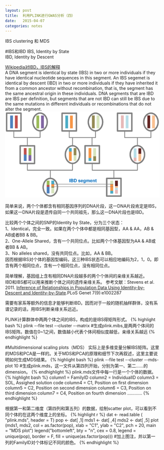 ```yaml
---
layout: post
title:  利用PLINK进行GWAS分析（四）
date:   2015-04-07
categories: notes
---
```


IBS clustering 和 MDS

#IBS和IBD
IBS, Identity by State</br>
IBD, Identity by Descent</br>

[Wikipedia对IBD，IBS的解释][wiki-ibd]</br>
A DNA segment is identical by state (IBS) in two or more individuals if they have identical nucleotide sequences in this segment. An IBS segemet is identical by descent (IBD) in two or more individuals if they have inherited it from a common ancestor without recombination, that is, the segment has the same ancestral origin in these individuals. DNA segments that are IBD are IBS per definition, but segments that are not IBD can still be IBS due to the same mutations in different individuals or recombinations that do not alter the segment.</br>
![ibd](/images/20150407-ibd.png)

简单来说，两个个体都含有相同基因序列的DNA片段，这一DNA片段肯定是IBS，如果这一DNA片段是遗传自同一个共同祖先，那么这一DNA片段也是IBD。</br>

比较两个个体之间的SNP的Identity by State，分为三个状态：</br>
1、Identical，完全一致。如果在两个个体中都是相同基因型，AA & AA，AB & AB或者BB & BB。</br>
2、One-Allele Shared，含有一个共同位点。比如两个个体基因型为AA & AB或者BB & AB。</br>
3、No alleles shared，没有共同位点。比如，AA & BB。</br>
因而根据IBS对个体的基因型编码，这三种IBS状态可以相应地编码为2，1，0。即含有两个相同位点，含有一个相同位点，没有相同位点。</br>

简单理解，基因组上含有相同DNA片段越多的两个个体间的亲缘关系越近。</br>
IBD和IBS都可以用来推断个体之间的遗传亲缘关系。
参考文献：Stevens et al. 2011. [Inference of Relationships in Population Data Using Identity-by-Descent and Identity-by-State][ibs].PLoS Genet 7(9):e1002287</br>

需要有家系等额外的信息才能够判断IBD。因而对于一般的随机抽样群体，没有系谱记录的话，用IBS判断亲缘关系远近。</br>

PLINK计算群体中两两个体之间的IBS，构成的是IBS得矩阵形式。
{% highlight bash %}
plink --file test --cluster --matrix 
#生成plink.mibs,是两两个体间的IBS矩阵。数值在0~1之间，数值越小代表个体间相似度越低，亲缘关系越远
{% endhighlight %}

#Multidimensional scaling plots（MDS）
实际上是多维变量分解IBS矩阵。这里的MDS和PCA是一样的。关于MDS和PCA的原理和细节下次再叙述，这里主要说明如何生成MDS结果。
{% highlight bash %}
plink --file test --cluster --mds-plot 10 
#生成plink.mds，这一文件从第四列开始，分别为第一、第二……的dimension。
{% endhighlight %}
plink.mds文件中每一行是一个个体的数据。
{% highlight bash %}
column1 = FamilyID
column2 = IndividualID
column3 = SOL, Assighed solution code
column4 = C1, Position on first dimension
column5 = C2, Position on second dimension
column6 = C3, Position on third dimension
column7 = C4, Position on fourth dimension
…………
{% endhighlight %}

根据第一和第二维度（第四列和第五列）的数据，绘制scatter plot，可以看到不同个体的在这两个维度上的坐标。
{% highlight r %}
dat <- read.table ( "plink.mds", header = T)
pop <- dat[ ,1]
mds1 <- dat[ ,4]
mds2 <- dat[ ,5]
plot (mds1, mds2, col = as.factor(pop), xlab = "C1", ylab = "C2", pch = 20, main = "MDS plot")
legend("bottomleft", bty = "n", cex = 0.8, legend = unique(pop), border = F, fill = unique(as.factor(pop))) 
#加上图注，并以第一列的FamilyID对个体标记不同的颜色。
{% endhighlight %}

[wiki-ibd]: http://en.wikipedia.org/wiki/Identity_by_descent
[ibs]: http://journals.plos.org/plosgenetics/article?id=10.1371/journal.pgen.1002287

